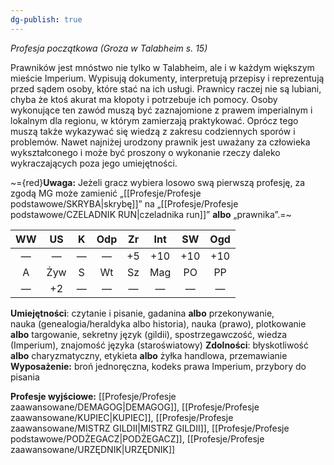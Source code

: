 ```yaml
---
dg-publish: true
---
```

*Profesja początkowa (Groza w Talabheim s. 15)*

Prawników jest mnóstwo nie tylko w Talabheim, ale i w każdym większym mieście Imperium. Wypisują dokumenty, interpretują przepisy i reprezentują przed sądem osoby, które stać na ich usługi. Prawnicy raczej nie są lubiani, chyba że ktoś akurat ma kłopoty i potrzebuje ich pomocy. Osoby wykonujące ten zawód muszą być zaznajomione z prawem imperialnym i lokalnym dla regionu, w którym zamierzają praktykować. Oprócz tego muszą także wykazywać się wiedzą z zakresu codziennych sporów i problemów. Nawet najniżej urodzony prawnik jest uważany za człowieka wykształconego i może być proszony o wykonanie rzeczy daleko wykraczających poza jego umiejętności.

~={red}**Uwaga:** Jeżeli gracz wybiera losowo swą pierwszą profesję, za zgodą MG może zamienić „[[Profesje/Profesje podstawowe/SKRYBA\|skrybę]]” na „[[Profesje/Profesje podstawowe/CZELADNIK RUN\|czeladnika run]]” **albo** „prawnika”.=~


| WW  | US  |  K  | Odp | Zr  | Int | SW  | Ogd |
|:---:|:---:|:---:|:---:|:---:|:---:|:---:|:---:|
|  —  |  —  |  —  |  —  | +5  | +10 | +10 | +10 |
|  A  | Żyw |  S  | Wt  | Sz  | Mag | PO  | PP  |
|  —  | +2  |  —  |  —  |  —  |  —  |  —  |  —  |

**Umiejętności**: czytanie i pisanie, gadanina **albo** przekonywanie, nauka (genealogia/heraldyka albo historia), nauka (prawo), plotkowanie **albo** targowanie, sekretny język (gildii), spostrzegawczość, wiedza (Imperium), znajomość języka (staroświatowy)
**Zdolności**: błyskotliwość **albo** charyzmatyczny, etykieta **albo** żyłka handlowa, przemawianie
**Wyposażenie:** broń jednoręczna, kodeks prawa Imperium, przybory do pisania

**Profesje wyjściowe:** [[Profesje/Profesje zaawansowane/DEMAGOG\|DEMAGOG]], [[Profesje/Profesje zaawansowane/KUPIEC\|KUPIEC]], [[Profesje/Profesje zaawansowane/MISTRZ GILDII\|MISTRZ GILDII]], [[Profesje/Profesje podstawowe/PODŻEGACZ\|PODŻEGACZ]], [[Profesje/Profesje zaawansowane/URZĘDNIK\|URZĘDNIK]]